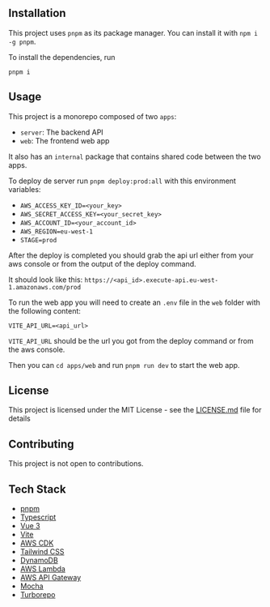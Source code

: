 ## Installation

This project uses `pnpm` as its package manager. You can install it with `npm i -g pnpm`.

To install the dependencies, run

```
pnpm i
```

## Usage
This project is a monorepo composed of two `apps`:
- `server`: The backend API
- `web`: The frontend web app
  
It also has an `internal` package that contains shared code between the two apps.

To deploy de server run `pnpm deploy:prod:all` with this environment variables:
- `AWS_ACCESS_KEY_ID=<your_key>`
- `AWS_SECRET_ACCESS_KEY=<your_secret_key>`
- `AWS_ACCOUNT_ID=<your_account_id>`
- `AWS_REGION=eu-west-1`
- `STAGE=prod`

After the deploy is completed you should grab the api url either from your aws console or from the output of the deploy command.

It should look like this: `https://<api_id>.execute-api.eu-west-1.amazonaws.com/prod`

To run the web app you will need to create an `.env` file in the `web` folder with the following content:
```
VITE_API_URL=<api_url>
```

`VITE_API_URL` should be the url you got from the deploy command or from the aws console.

Then you can `cd apps/web` and run `pnpm run dev` to start the web app.

## License
This project is licensed under the MIT License - see the [LICENSE.md](LICENSE.md) file for details

## Contributing
This project is not open to contributions.

## Tech Stack
- [pnpm](https://pnpm.io/)
- [Typescript](https://www.typescriptlang.org/)
- [Vue 3](https://v3.vuejs.org/)
- [Vite](https://vitejs.dev/)
- [AWS CDK](https://aws.amazon.com/cdk/)
- [Tailwind CSS](https://tailwindcss.com/)
- [DynamoDB](https://aws.amazon.com/dynamodb/)
- [AWS Lambda](https://aws.amazon.com/lambda/)
- [AWS API Gateway](https://aws.amazon.com/api-gateway/)
- [Mocha](https://mochajs.org/)
- [Turborepo](https://turborepo.org/)

